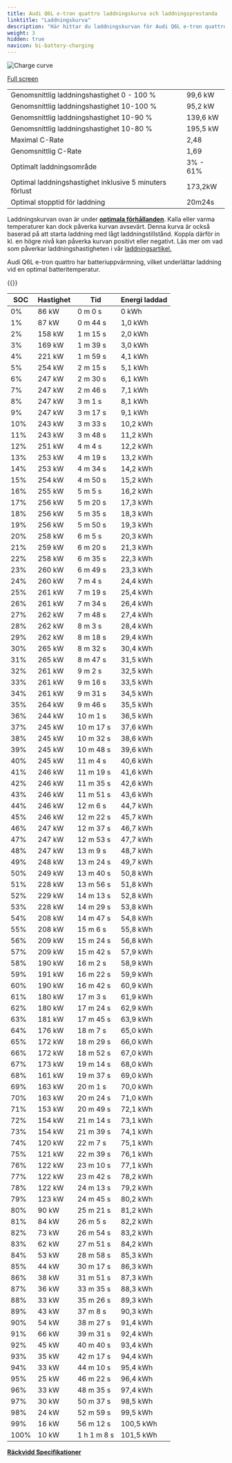 ```yaml
---
title: Audi Q6L e-tron quattro laddningskurva och laddningsprestanda
linktitle: "Laddningskurva"
description: "Här hittar du laddningskurvan för Audi Q6L e-tron quattro."
weight: 3
hidden: true
navicon: bi-battery-charging
---
```

<!-- markdownlint-disable MD033 -->
<img src="/images/models/audi/q6_e-tron/q6l_e-tron_quattro/chargingcurve.svg" alt="Charge curve" class="img-fluid">

[Full screen](/images/models/audi/q6_e-tron/q6l_e-tron_quattro/chargingcurve.svg)


<table class="table table-striped border">
<tbody>
<tr>
<td>Genomsnittlig laddningshastighet 0 - 100 %</td><td>99,6 kW</td>
</tr>
<tr>
<td>Genomsnittlig laddningshastighet 10-100 %</td><td>95,2 kW</td>
</tr>
<tr>
<td>Genomsnittlig laddningshastighet 10-90 %</td><td>139,6 kW</td>
</tr>
<tr>
<td>Genomsnittlig laddningshastighet 10-80 %</td><td>195,5 kW</td>
</tr>
<tr>
<td>Maximal C-Rate</td><td>2,48</td>
</tr>
<tr>
<td>Genomsnittlig C-Rate</td><td>1,69</td>
</tr>
<tr>
<td>Optimalt laddningsområde</td><td>3% - 61%</td>
</tr>
<tr>
<td>Optimal laddningshastighet inklusive 5 minuters förlust</td><td>173,2kW</td>
</tr>
<tr>
<td>Optimal stopptid för laddning</td><td>20m24s</td>
</tr>
</tbody>
</table>


Laddningskurvan ovan är under **[optimala förhållanden](../../../../../technology/battery/charging/#temperatur)**. Kalla eller varma temperaturer kan dock påverka kurvan avsevärt. Denna kurva är också baserad på att starta laddning med lågt laddningstillstånd. Koppla därför in kl. en högre nivå kan påverka kurvan positivt eller negativt. Läs mer om vad som påverkar laddningshastigheten i vår [laddningsartikel.](../../../../../technology/battery/charging/)


Audi Q6L e-tron quattro har batteriuppvärmning, vilket underlättar laddning vid en optimal batteritemperatur.


{{<evkxdisplayaddarticle />}}
<table class="table table-striped border">
<thead>
<tr><th>SOC</th><th>Hastighet</th><th>Tid</th><th>Energi laddad</th></tr>
</thead>
<tbody>
<tr>
<td>0%</td><td>86 kW</td><td> 0 m 0 s </td><td>0 kWh </td>
</tr>
<tr>
<td>1%</td><td>87 kW</td><td> 0 m 44 s </td><td>1,0 kWh </td>
</tr>
<tr>
<td>2%</td><td>158 kW</td><td> 1 m 15 s </td><td>2,0 kWh </td>
</tr>
<tr>
<td>3%</td><td>169 kW</td><td> 1 m 39 s </td><td>3,0 kWh </td>
</tr>
<tr>
<td>4%</td><td>221 kW</td><td> 1 m 59 s </td><td>4,1 kWh </td>
</tr>
<tr>
<td>5%</td><td>254 kW</td><td> 2 m 15 s </td><td>5,1 kWh </td>
</tr>
<tr>
<td>6%</td><td>247 kW</td><td> 2 m 30 s </td><td>6,1 kWh </td>
</tr>
<tr>
<td>7%</td><td>247 kW</td><td> 2 m 46 s </td><td>7,1 kWh </td>
</tr>
<tr>
<td>8%</td><td>247 kW</td><td> 3 m 1 s </td><td>8,1 kWh </td>
</tr>
<tr>
<td>9%</td><td>247 kW</td><td> 3 m 17 s </td><td>9,1 kWh </td>
</tr>
<tr>
<td>10%</td><td>243 kW</td><td> 3 m 33 s </td><td>10,2 kWh </td>
</tr>
<tr>
<td>11%</td><td>243 kW</td><td> 3 m 48 s </td><td>11,2 kWh </td>
</tr>
<tr>
<td>12%</td><td>251 kW</td><td> 4 m 4 s </td><td>12,2 kWh </td>
</tr>
<tr>
<td>13%</td><td>253 kW</td><td> 4 m 19 s </td><td>13,2 kWh </td>
</tr>
<tr>
<td>14%</td><td>253 kW</td><td> 4 m 34 s </td><td>14,2 kWh </td>
</tr>
<tr>
<td>15%</td><td>254 kW</td><td> 4 m 50 s </td><td>15,2 kWh </td>
</tr>
<tr>
<td>16%</td><td>255 kW</td><td> 5 m 5 s </td><td>16,2 kWh </td>
</tr>
<tr>
<td>17%</td><td>256 kW</td><td> 5 m 20 s </td><td>17,3 kWh </td>
</tr>
<tr>
<td>18%</td><td>256 kW</td><td> 5 m 35 s </td><td>18,3 kWh </td>
</tr>
<tr>
<td>19%</td><td>256 kW</td><td> 5 m 50 s </td><td>19,3 kWh </td>
</tr>
<tr>
<td>20%</td><td>258 kW</td><td> 6 m 5 s </td><td>20,3 kWh </td>
</tr>
<tr>
<td>21%</td><td>259 kW</td><td> 6 m 20 s </td><td>21,3 kWh </td>
</tr>
<tr>
<td>22%</td><td>258 kW</td><td> 6 m 35 s </td><td>22,3 kWh </td>
</tr>
<tr>
<td>23%</td><td>260 kW</td><td> 6 m 49 s </td><td>23,3 kWh </td>
</tr>
<tr>
<td>24%</td><td>260 kW</td><td> 7 m 4 s </td><td>24,4 kWh </td>
</tr>
<tr>
<td>25%</td><td>261 kW</td><td> 7 m 19 s </td><td>25,4 kWh </td>
</tr>
<tr>
<td>26%</td><td>261 kW</td><td> 7 m 34 s </td><td>26,4 kWh </td>
</tr>
<tr>
<td>27%</td><td>262 kW</td><td> 7 m 48 s </td><td>27,4 kWh </td>
</tr>
<tr>
<td>28%</td><td>262 kW</td><td> 8 m 3 s </td><td>28,4 kWh </td>
</tr>
<tr>
<td>29%</td><td>262 kW</td><td> 8 m 18 s </td><td>29,4 kWh </td>
</tr>
<tr>
<td>30%</td><td>265 kW</td><td> 8 m 32 s </td><td>30,4 kWh </td>
</tr>
<tr>
<td>31%</td><td>265 kW</td><td> 8 m 47 s </td><td>31,5 kWh </td>
</tr>
<tr>
<td>32%</td><td>261 kW</td><td> 9 m 2 s </td><td>32,5 kWh </td>
</tr>
<tr>
<td>33%</td><td>261 kW</td><td> 9 m 16 s </td><td>33,5 kWh </td>
</tr>
<tr>
<td>34%</td><td>261 kW</td><td> 9 m 31 s </td><td>34,5 kWh </td>
</tr>
<tr>
<td>35%</td><td>264 kW</td><td> 9 m 46 s </td><td>35,5 kWh </td>
</tr>
<tr>
<td>36%</td><td>244 kW</td><td> 10 m 1 s </td><td>36,5 kWh </td>
</tr>
<tr>
<td>37%</td><td>245 kW</td><td> 10 m 17 s </td><td>37,6 kWh </td>
</tr>
<tr>
<td>38%</td><td>245 kW</td><td> 10 m 32 s </td><td>38,6 kWh </td>
</tr>
<tr>
<td>39%</td><td>245 kW</td><td> 10 m 48 s </td><td>39,6 kWh </td>
</tr>
<tr>
<td>40%</td><td>245 kW</td><td> 11 m 4 s </td><td>40,6 kWh </td>
</tr>
<tr>
<td>41%</td><td>246 kW</td><td> 11 m 19 s </td><td>41,6 kWh </td>
</tr>
<tr>
<td>42%</td><td>246 kW</td><td> 11 m 35 s </td><td>42,6 kWh </td>
</tr>
<tr>
<td>43%</td><td>246 kW</td><td> 11 m 51 s </td><td>43,6 kWh </td>
</tr>
<tr>
<td>44%</td><td>246 kW</td><td> 12 m 6 s </td><td>44,7 kWh </td>
</tr>
<tr>
<td>45%</td><td>246 kW</td><td> 12 m 22 s </td><td>45,7 kWh </td>
</tr>
<tr>
<td>46%</td><td>247 kW</td><td> 12 m 37 s </td><td>46,7 kWh </td>
</tr>
<tr>
<td>47%</td><td>247 kW</td><td> 12 m 53 s </td><td>47,7 kWh </td>
</tr>
<tr>
<td>48%</td><td>247 kW</td><td> 13 m 9 s </td><td>48,7 kWh </td>
</tr>
<tr>
<td>49%</td><td>248 kW</td><td> 13 m 24 s </td><td>49,7 kWh </td>
</tr>
<tr>
<td>50%</td><td>249 kW</td><td> 13 m 40 s </td><td>50,8 kWh </td>
</tr>
<tr>
<td>51%</td><td>228 kW</td><td> 13 m 56 s </td><td>51,8 kWh </td>
</tr>
<tr>
<td>52%</td><td>229 kW</td><td> 14 m 13 s </td><td>52,8 kWh </td>
</tr>
<tr>
<td>53%</td><td>228 kW</td><td> 14 m 29 s </td><td>53,8 kWh </td>
</tr>
<tr>
<td>54%</td><td>208 kW</td><td> 14 m 47 s </td><td>54,8 kWh </td>
</tr>
<tr>
<td>55%</td><td>208 kW</td><td> 15 m 6 s </td><td>55,8 kWh </td>
</tr>
<tr>
<td>56%</td><td>209 kW</td><td> 15 m 24 s </td><td>56,8 kWh </td>
</tr>
<tr>
<td>57%</td><td>209 kW</td><td> 15 m 42 s </td><td>57,9 kWh </td>
</tr>
<tr>
<td>58%</td><td>190 kW</td><td> 16 m 2 s </td><td>58,9 kWh </td>
</tr>
<tr>
<td>59%</td><td>191 kW</td><td> 16 m 22 s </td><td>59,9 kWh </td>
</tr>
<tr>
<td>60%</td><td>190 kW</td><td> 16 m 42 s </td><td>60,9 kWh </td>
</tr>
<tr>
<td>61%</td><td>180 kW</td><td> 17 m 3 s </td><td>61,9 kWh </td>
</tr>
<tr>
<td>62%</td><td>180 kW</td><td> 17 m 24 s </td><td>62,9 kWh </td>
</tr>
<tr>
<td>63%</td><td>181 kW</td><td> 17 m 45 s </td><td>63,9 kWh </td>
</tr>
<tr>
<td>64%</td><td>176 kW</td><td> 18 m 7 s </td><td>65,0 kWh </td>
</tr>
<tr>
<td>65%</td><td>172 kW</td><td> 18 m 29 s </td><td>66,0 kWh </td>
</tr>
<tr>
<td>66%</td><td>172 kW</td><td> 18 m 52 s </td><td>67,0 kWh </td>
</tr>
<tr>
<td>67%</td><td>173 kW</td><td> 19 m 14 s </td><td>68,0 kWh </td>
</tr>
<tr>
<td>68%</td><td>161 kW</td><td> 19 m 37 s </td><td>69,0 kWh </td>
</tr>
<tr>
<td>69%</td><td>163 kW</td><td> 20 m 1 s </td><td>70,0 kWh </td>
</tr>
<tr>
<td>70%</td><td>163 kW</td><td> 20 m 24 s </td><td>71,0 kWh </td>
</tr>
<tr>
<td>71%</td><td>153 kW</td><td> 20 m 49 s </td><td>72,1 kWh </td>
</tr>
<tr>
<td>72%</td><td>154 kW</td><td> 21 m 14 s </td><td>73,1 kWh </td>
</tr>
<tr>
<td>73%</td><td>154 kW</td><td> 21 m 39 s </td><td>74,1 kWh </td>
</tr>
<tr>
<td>74%</td><td>120 kW</td><td> 22 m 7 s </td><td>75,1 kWh </td>
</tr>
<tr>
<td>75%</td><td>121 kW</td><td> 22 m 39 s </td><td>76,1 kWh </td>
</tr>
<tr>
<td>76%</td><td>122 kW</td><td> 23 m 10 s </td><td>77,1 kWh </td>
</tr>
<tr>
<td>77%</td><td>122 kW</td><td> 23 m 42 s </td><td>78,2 kWh </td>
</tr>
<tr>
<td>78%</td><td>122 kW</td><td> 24 m 13 s </td><td>79,2 kWh </td>
</tr>
<tr>
<td>79%</td><td>123 kW</td><td> 24 m 45 s </td><td>80,2 kWh </td>
</tr>
<tr>
<td>80%</td><td>90 kW</td><td> 25 m 21 s </td><td>81,2 kWh </td>
</tr>
<tr>
<td>81%</td><td>84 kW</td><td> 26 m 5 s </td><td>82,2 kWh </td>
</tr>
<tr>
<td>82%</td><td>73 kW</td><td> 26 m 54 s </td><td>83,2 kWh </td>
</tr>
<tr>
<td>83%</td><td>62 kW</td><td> 27 m 51 s </td><td>84,2 kWh </td>
</tr>
<tr>
<td>84%</td><td>53 kW</td><td> 28 m 58 s </td><td>85,3 kWh </td>
</tr>
<tr>
<td>85%</td><td>44 kW</td><td> 30 m 17 s </td><td>86,3 kWh </td>
</tr>
<tr>
<td>86%</td><td>38 kW</td><td> 31 m 51 s </td><td>87,3 kWh </td>
</tr>
<tr>
<td>87%</td><td>36 kW</td><td> 33 m 35 s </td><td>88,3 kWh </td>
</tr>
<tr>
<td>88%</td><td>33 kW</td><td> 35 m 26 s </td><td>89,3 kWh </td>
</tr>
<tr>
<td>89%</td><td>43 kW</td><td> 37 m 8 s </td><td>90,3 kWh </td>
</tr>
<tr>
<td>90%</td><td>54 kW</td><td> 38 m 27 s </td><td>91,4 kWh </td>
</tr>
<tr>
<td>91%</td><td>66 kW</td><td> 39 m 31 s </td><td>92,4 kWh </td>
</tr>
<tr>
<td>92%</td><td>45 kW</td><td> 40 m 40 s </td><td>93,4 kWh </td>
</tr>
<tr>
<td>93%</td><td>35 kW</td><td> 42 m 17 s </td><td>94,4 kWh </td>
</tr>
<tr>
<td>94%</td><td>33 kW</td><td> 44 m 10 s </td><td>95,4 kWh </td>
</tr>
<tr>
<td>95%</td><td>25 kW</td><td> 46 m 22 s </td><td>96,4 kWh </td>
</tr>
<tr>
<td>96%</td><td>33 kW</td><td> 48 m 35 s </td><td>97,4 kWh </td>
</tr>
<tr>
<td>97%</td><td>30 kW</td><td> 50 m 37 s </td><td>98,5 kWh </td>
</tr>
<tr>
<td>98%</td><td>24 kW</td><td> 52 m 59 s </td><td>99,5 kWh </td>
</tr>
<tr>
<td>99%</td><td>16 kW</td><td> 56 m 12 s </td><td>100,5 kWh </td>
</tr>
<tr>
<td>100%</td><td>10 kW</td><td>1 h 1 m 8 s </td><td>101,5 kWh </td>
</tr>
</tbody>
</table>

<div class="mt-3 mb-3">
<a href="../rangeandconsumption/" class="text-decoration-none text-black">
<strong><i class="bi-arrow-left"></i> Räckvidd </strong>
</a>
<a href="../specifications/" class="text-decoration-none text-black float-end">
<strong>Specifikationer <i class="bi-arrow-right"></i></strong>
</a>
</div>
